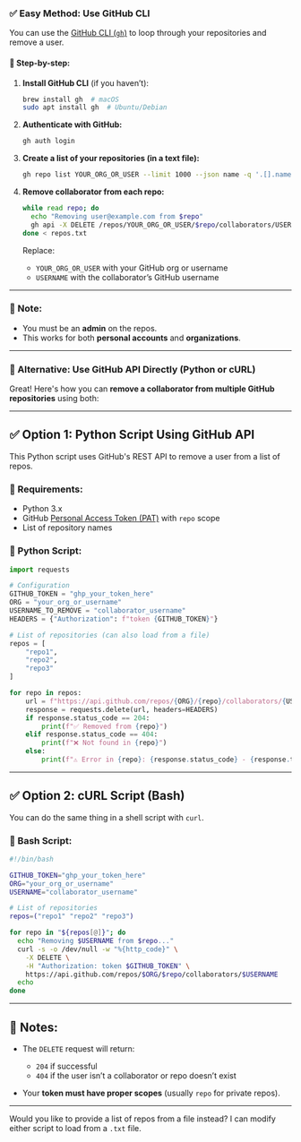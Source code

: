 ### ✅ **Easy Method: Use GitHub CLI**

You can use the [GitHub CLI (`gh`)](https://cli.github.com/) to loop through your repositories and remove a user.

#### 🔧 Step-by-step:

1. **Install GitHub CLI** (if you haven’t):

   ```bash
   brew install gh  # macOS
   sudo apt install gh  # Ubuntu/Debian
   ```

2. **Authenticate with GitHub:**

   ```bash
   gh auth login
   ```

3. **Create a list of your repositories (in a text file):**

   ```bash
   gh repo list YOUR_ORG_OR_USER --limit 1000 --json name -q '.[].name' > repos.txt
   ```

4. **Remove collaborator from each repo:**

   ```bash
   while read repo; do
     echo "Removing user@example.com from $repo"
     gh api -X DELETE /repos/YOUR_ORG_OR_USER/$repo/collaborators/USERNAME
   done < repos.txt
   ```

   Replace:

   * `YOUR_ORG_OR_USER` with your GitHub org or username
   * `USERNAME` with the collaborator’s GitHub username

---

### 🛑 Note:

* You must be an **admin** on the repos.
* This works for both **personal accounts** and **organizations**.

---

### 🧠 Alternative: Use GitHub API Directly (Python or cURL)

Great! Here's how you can **remove a collaborator from multiple GitHub repositories** using both:

---

## ✅ Option 1: **Python Script Using GitHub API**

This Python script uses GitHub's REST API to remove a user from a list of repos.

### 🔧 Requirements:

* Python 3.x
* GitHub [Personal Access Token (PAT)](https://github.com/settings/tokens) with `repo` scope
* List of repository names

### 🧾 Python Script:

```python
import requests

# Configuration
GITHUB_TOKEN = "ghp_your_token_here"
ORG = "your_org_or_username"
USERNAME_TO_REMOVE = "collaborator_username"
HEADERS = {"Authorization": f"token {GITHUB_TOKEN}"}

# List of repositories (can also load from a file)
repos = [
    "repo1",
    "repo2",
    "repo3"
]

for repo in repos:
    url = f"https://api.github.com/repos/{ORG}/{repo}/collaborators/{USERNAME_TO_REMOVE}"
    response = requests.delete(url, headers=HEADERS)
    if response.status_code == 204:
        print(f"✅ Removed from {repo}")
    elif response.status_code == 404:
        print(f"❌ Not found in {repo}")
    else:
        print(f"⚠️ Error in {repo}: {response.status_code} - {response.text}")
```

---

## ✅ Option 2: **cURL Script (Bash)**

You can do the same thing in a shell script with `curl`.

### 🧾 Bash Script:

```bash
#!/bin/bash

GITHUB_TOKEN="ghp_your_token_here"
ORG="your_org_or_username"
USERNAME="collaborator_username"

# List of repositories
repos=("repo1" "repo2" "repo3")

for repo in "${repos[@]}"; do
  echo "Removing $USERNAME from $repo..."
  curl -s -o /dev/null -w "%{http_code}" \
    -X DELETE \
    -H "Authorization: token $GITHUB_TOKEN" \
    https://api.github.com/repos/$ORG/$repo/collaborators/$USERNAME
  echo
done
```

---

## 🛑 Notes:

* The `DELETE` request will return:

  * `204` if successful
  * `404` if the user isn’t a collaborator or repo doesn’t exist
* Your **token must have proper scopes** (usually `repo` for private repos).

---

Would you like to provide a list of repos from a file instead? I can modify either script to load from a `.txt` file.
